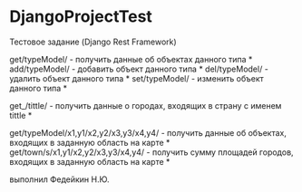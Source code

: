 # DjangoProjectTest
Тестовое задание (Django Rest Framework)

get/typeModel/ - получить данные об объектах данного типа * 
add/typeModel/ - добавить объект данного типа * 
del/typeModel/ - удалить объект данного типа * 
set/typeModel/ - изменить объект данного типа * 

get_/tittle/ - получить данные о городах, входящих в страну с именем tittle * 

get/typeModel/x1,y1/x2,y2/x3,y3/x4,y4/ - получить данные об объектах, входящих в заданную область на карте * 
get/town/s/x1,y1/x2,y2/x3,y3/x4,y4/ - получить сумму площадей городов, входящих в заданную область на карте * 

выполнил Федейкин Н.Ю.
